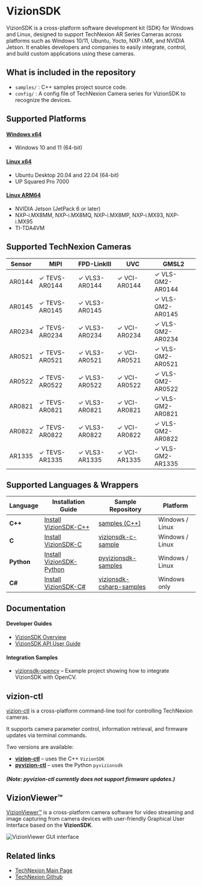 # VizionSDK
VizionSDK is a cross-platform software development kit (SDK) for Windows and Linux, designed to support TechNexion AR Series Cameras across platforms such as Windows 10/11, Ubuntu, Yocto, NXP i.MX, and NVIDIA Jetson. It enables developers and companies to easily integrate, control, and build custom applications using these cameras.

## What is included in the repository
- `samples/` : C++ samples project source code.
- `config/` : A config file of TechNexion Camera series for VizionSDK to recognize the devices.

## Supported Platforms

#### [Windows x64](https://developer.technexion.com/docs/vision-software/vizionsdk/cplusplus/vizionsdk-cpp-installation#windows-x64)
- Windows 10 and 11 (64-bit)
#### [Linux x64](https://developer.technexion.com/docs/vision-software/vizionsdk/cplusplus/vizionsdk-cpp-installation#linux-x64)
- Ubuntu Desktop 20.04 and 22.04 (64-bit)
- UP Squared Pro 7000
#### [Linux ARM64](https://developer.technexion.com/docs/vision-software/vizionsdk/cplusplus/vizionsdk-cpp-installation#linux-arm64)
- NVIDIA Jetson (JetPack 6 or later)
- NXP-i.MX8MM, NXP-i.MX8MQ, NXP-i.MX8MP, NXP-i.MX93, NXP-i.MX95
- TI-TDA4VM

## Supported TechNexion Cameras

| Sensor | MIPI           | FPD-LinkIII      | UVC            | GMSL2            |
|--------|----------------|------------------|----------------|------------------|
| AR0144 | ✓ TEVS-AR0144  | ✓ VLS3-AR0144    | ✓ VCI-AR0144   | ✓ VLS-GM2-AR0144 |
| AR0145 | ✓ TEVS-AR0145  | ✓ VLS3-AR0145    |                | ✓ VLS-GM2-AR0145 |
| AR0234 | ✓ TEVS-AR0234  | ✓ VLS3-AR0234    | ✓ VCI-AR0234   | ✓ VLS-GM2-AR0234 |
| AR0521 | ✓ TEVS-AR0521  | ✓ VLS3-AR0521    | ✓ VCI-AR0521   | ✓ VLS-GM2-AR0521 |
| AR0522 | ✓ TEVS-AR0522  | ✓ VLS3-AR0522    | ✓ VCI-AR0522   | ✓ VLS-GM2-AR0522 |
| AR0821 | ✓ TEVS-AR0821  | ✓ VLS3-AR0821    | ✓ VCI-AR0821   | ✓ VLS-GM2-AR0821 |
| AR0822 | ✓ TEVS-AR0822  | ✓ VLS3-AR0822    | ✓ VCI-AR0822   | ✓ VLS-GM2-AR0822 |
| AR1335 | ✓ TEVS-AR1335  | ✓ VLS3-AR1335    | ✓ VCI-AR1335   | ✓ VLS-GM2-AR1335 |

## Supported Languages & Wrappers

| Language | Installation Guide | Sample Repository | Platform |
|-----------|--------------------|-------------------|-----------|
| **C++** | [Install VizionSDK-C++](https://developer.technexion.com/docs/vision-software/vizionsdk/cplusplus/vizionsdk-cpp-installation) | [samples (C++)](https://github.com/TechNexion-Vision/vizionsdk/tree/main/samples) | Windows / Linux |
| **C** | [Install VizionSDK-C](https://developer.technexion.com/docs/vision-software/vizionsdk/c/vizionsdk-c-installation) | [vizionsdk-c-sample](https://github.com/TechNexion-Vision/vizionsdk-c/tree/main/samples) | Windows / Linux |
| **Python** | [Install VizionSDK-Python](https://developer.technexion.com/docs/vision-software/vizionsdk/python/pyvizionsdk-installation) | [pyvizionsdk-samples](https://github.com/TechNexion-Vision/vizionsdk-python/tree/main/samples) | Windows / Linux |
| **C#** | [Install VizionSDK-C#](https://developer.technexion.com/docs/vision-software/vizionsdk/csharp/csvizionsdk-installation) | [vizionsdk-csharp-samples](https://github.com/TechNexion-Vision/vizionsdk-csharp/tree/main/samples) | Windows only |


## Documentation
#### Developer Guides
- [VizionSDK Overview](https://developer.technexion.com/docs/vision-software/vizionsdk/)
- [VizionSDK API User Guide](https://developer.technexion.com/docs/category/recommended-api-v25041)

#### Integration Samples
- [vizionsdk-opencv](https://github.com/TechNexion-Vision/vizionsdk-opencv) – Example project showing how to integrate VizionSDK with OpenCV.


## vizion-ctl

[vizion-ctl](https://developer.technexion.com/docs/vision-software/vizionsdk/vizion-ctl/vizionctl-overview) is a cross-platform command-line tool for controlling TechNexion cameras.

It supports camera parameter control, information retrieval, and firmware updates via terminal commands.

Two versions are available:
- **[vizion-ctl](https://developer.technexion.com/docs/vision-software/vizionsdk/vizion-ctl/)** – uses the C++ `VizionSDK`
- **[pyvizion-ctl](https://developer.technexion.com/docs/vision-software/vizionsdk/vizion-ctl/pyvizion-ctl)** – uses the Python `pyvizionsdk`
##### (Note: pyvizion-ctl currently does not support firmware updates.)

## VizionViewer™

[VizionViewer™](https://developer.technexion.com/docs/vision-software/vizionviewer/) is a cross-platform camera software for video streaming and image capturing from camera devices with user-friendly Graphical User Interface based on the **VizionSDK**.

![VizionViewer GUI interface](./doc/resources/VizionViewer™-screenshot-2048x1101.webp)

## Related links
- [TechNexion Main Page](https://www.technexion.com/)
- [TechNexion Github](https://github.com/TechNexion)

